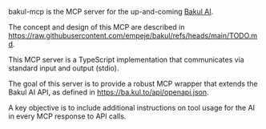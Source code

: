 bakul-mcp is the MCP server for the up-and-coming [Bakul AI](https://ba.kul.to).

The concept and design of this MCP are described in https://raw.githubusercontent.com/empeje/bakul/refs/heads/main/TODO.md.

This MCP server is a TypeScript implementation that communicates via standard input and output (stdio).

The goal of this server is to provide a robust MCP wrapper that extends the Bakul AI API, as defined in https://ba.kul.to/api/openapi.json.

A key objective is to include additional instructions on tool usage for the AI in every MCP response to API calls.